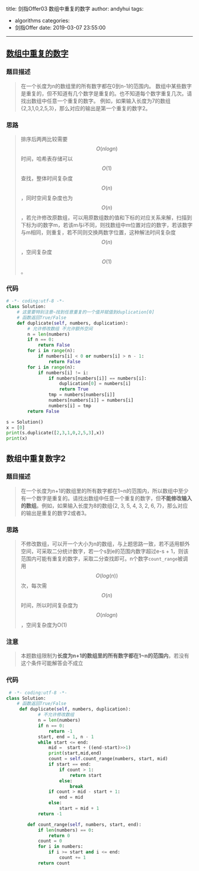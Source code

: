 title: 剑指Offer03 数组中重复的数字
author: andyhui
tags:
  - algorithms
categories:
  - 剑指Offer
date: 2019-03-07 23:55:00
---
## [数组中重复的数字](https://www.nowcoder.com/practice/623a5ac0ea5b4e5f95552655361ae0a8?tpId=0&tqId=0&rp=1&ru=/ta/coding-interviews&qru=/ta/coding-interviews/question-ranking)

### 题目描述

> 在一个长度为n的数组里的所有数字都在0到n-1的范围内。 数组中某些数字是重复的，但不知道有几个数字是重复的。也不知道每个数字重复几次。请找出数组中任意一个重复的数字。 例如，如果输入长度为7的数组{2,3,1,0,2,5,3}，那么对应的输出是第一个重复的数字2。

<!-- more -->

### 思路

> 排序后两两比较需要$$O(nlogn)$$时间，哈希表存储可以$$O(1)$$ 查找，整体时间复杂度$$O(n)$$ ，同时空间复杂度也为$$O(n)$$，若允许修改原数组，可以用原数组数的值和下标的对应关系来解，扫描到下标为i的数字m，若该m与i不同，则找数组中m位置对应的数字，若该数字与m相同，则重复，若不同则交换两数字位置，这种解法时间复杂度$$O(n)$$，空间复杂度$$O(1)$$。

### 代码

```python
# -*- coding:utf-8 -*-
class Solution:
    # 这里要特别注意~找到任意重复的一个值并赋值到duplication[0]
    # 函数返回True/False
    def duplicate(self, numbers, duplication):
        # 允许修改数组 不允许额外空间
        n = len(numbers)
        if n == 0:
            return False
        for i in range(n):
            if numbers[i] < 0 or numbers[i] > n - 1:
                return False
        for i in range(n):
            if numbers[i] != i:
                if numbers[numbers[i]] == numbers[i]:
                    duplication[0] = numbers[i]
                    return True
                tmp = numbers[numbers[i]]
                numbers[numbers[i]] = numbers[i]
                numbers[i] = tmp
        return False

s = Solution()
x = [0]
print(s.duplicate([2,3,1,0,2,5,3],x))
print(x)
```

## 数组中重复数字2

### 题目描述

> 在一个长度为n+1的数组里的所有数字都在1~n的范围内，所以数组中至少有一个数字是重复的。请找出数组中任意一个重复的数字，但**不能修改输入的数组**。例如，如果输入长度为8的数组{2, 3, 5, 4, 3, 2, 6, 7}，那么对应的输出是重复的数字2或者3。

### 思路

> 不修改数组，可以开一个大小为n的数组，与上题思路一致，若不适用额外空间，可采取二分统计数字，若一个s到e的范围内数字超过e-s + 1，则该范围内可能有重复的数字，采取二分查找即可。n个数字`count_range`被调用$$O(log(n))$$次，每次需$$O(n)$$时间，所以时间复杂度为$$O(nlogn)$$，空间复杂度为O(1)

### 注意

> 本题数组限制为**长度为n+1的数组里的所有数字都在1~n的范围内**，若没有这个条件可能解答会不成立

### 代码

```python
 # -*- coding:utf-8 -*-
class Solution:
    # 函数返回True/False
     def duplicate(self, numbers, duplication):
            # 不允许修改数组
            n = len(numbers)
            if n == 0:
                return -1
            start, end = 1, n - 1
            while start <= end:
                mid =  start + ((end-start)>>1)
                print(start,mid,end)
                count = self.count_range(numbers, start, mid)
                if start == end:
                    if count > 1:
                        return start
                    else:
                        break
                if count > mid - start + 1:
                    end = mid
                else:
                    start = mid + 1
            return -1

        def count_range(self, numbers, start, end):
            if len(numbers) == 0:
                return 0
            count = 0
            for i in numbers:
                if i >= start and i <= end:
                    count += 1
            return count
```

